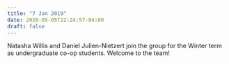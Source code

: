 ```yaml
---
title: "7 Jan 2019"
date: 2020-05-05T22:24:57-04:00
draft: false
---
```


Natasha Willis and Daniel Julien-Nietzert join the group for the Winter term as undergraduate co-op students. Welcome to the team!
